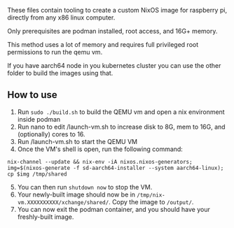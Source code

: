 These files contain tooling to create a custom NixOS image for raspberry pi, directly from any x86 linux computer.

Only prerequisites are podman installed, root access, and 16G+ memory.

This method uses a lot of memory and requires full privileged root permissions to run the qemu vm.

If you have aarch64 node in you kubernetes cluster you can use the other folder to build the images using that.

## How to use

1. Run `sudo ./build.sh` to build the QEMU vm and open a nix environment inside podman
2. Run nano to edit /launch-vm.sh to increase disk to 8G, mem to 16G, and (optionally) cores to 16.
3. Run /launch-vm.sh to start the QEMU VM
4. Once the VM's shell is open, run the following command:
```commandline
nix-channel --update && nix-env -iA nixos.nixos-generators; img=$(nixos-generate -f sd-aarch64-installer --system aarch64-linux); cp $img /tmp/shared
```
5. You can then run `shutdown now` to stop the VM.
6. Your newly-built image should now be in `/tmp/nix-vm.XXXXXXXXXX/xchange/shared/`. Copy the image to `/output/`.
7. You can now exit the podman container, and you should have your freshly-built image.
